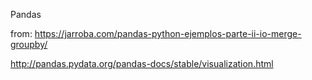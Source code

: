 Pandas

from: https://jarroba.com/pandas-python-ejemplos-parte-ii-io-merge-groupby/

http://pandas.pydata.org/pandas-docs/stable/visualization.html

